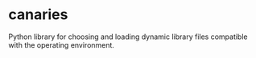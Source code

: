 # canaries
Python library for choosing and loading dynamic library files compatible with the operating environment.
